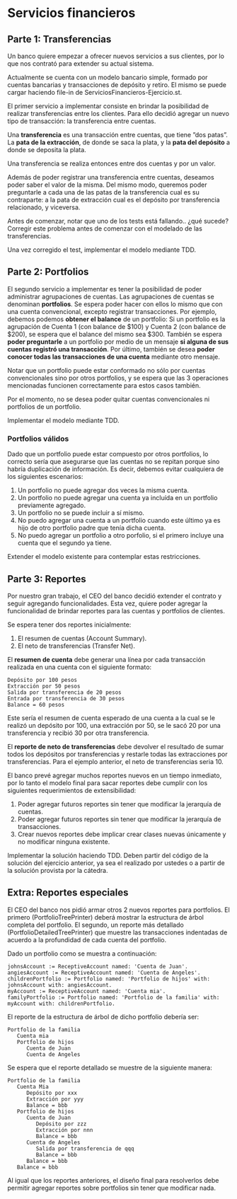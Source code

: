 # Servicios financieros

## Parte 1: Transferencias

Un banco quiere empezar a ofrecer nuevos servicios a sus clientes, por lo que nos contrató para extender su actual sistema.

Actualmente se cuenta con un modelo bancario simple, formado por cuentas bancarias y transacciones de depósito y retiro. El mismo se puede cargar haciendo file-in de ServiciosFinancieros-Ejercicio.st.

El primer servicio a implementar consiste en brindar la posibilidad de realizar transferencias entre los clientes. Para ello decidió agregar un nuevo tipo de transacción: la transferencia entre cuentas.

Una **transferencia** es una transacción entre cuentas, que tiene ”dos patas”. La **pata de la extracción**, de donde se saca la plata, y la **pata del depósito** a donde se deposita la plata.

Una transferencia se realiza entonces entre dos cuentas y por un valor.

Además de poder registrar una transferencia entre cuentas, deseamos poder saber el valor de la misma. Del mismo modo, queremos poder preguntarle a cada una de las patas de la transferencia cual es su contraparte: a la pata de extracción cual es el depósito por transferencia relacionado, y viceversa.

Antes de comenzar, notar que uno de los tests está fallando.. ¿qué sucede? Corregir este problema antes de comenzar con el modelado de las transferencias.

Una vez corregido el test, implementar el modelo mediante TDD.

## Parte 2: Portfolios

El segundo servicio a implementar es tener la posibilidad de poder administrar agrupaciones de cuentas. Las agrupaciones de cuentas se denominan **portfolios**. Se espera poder hacer con ellos lo mismo que con una cuenta convencional, excepto registrar transacciones. Por ejemplo, debemos podemos **obtener el balance** de un portfolio: Si un portfolio es la agrupación de Cuenta 1 (con balance de $100) y Cuenta 2 (con balance de $200), se espera que el balance del mismo sea $300. También se espera **poder preguntarle** a un portfolio por medio de un mensaje **si alguna de sus cuentas registró una transacción**. Por último, también se desea **poder conocer todas las transacciones de una cuenta** mediante otro mensaje.

Notar que un portfolio puede estar conformado no sólo por cuentas convencionales sino por otros portfolios, y se espera que las 3 operaciones mencionadas funcionen correctamente para estos casos también.

Por el momento, no se desea poder quitar cuentas convencionales ni portfolios de un portfolio.

Implementar el modelo mediante TDD.

### Portfolios válidos

Dado que un portfolio puede estar compuesto por otros portfolios, lo correcto sería que asegurarse que las cuentas no se repitan porque sino habría duplicación de información. Es decir, debemos evitar cualquiera de los siguientes escenarios:

1. Un portfolio no puede agregar dos veces la misma cuenta.
2. Un portfolio no puede agregar una cuenta ya incluída en un portfolio previamente agregado.
3. Un portfolio no se puede incluir a sí mismo.
4. No puedo agregar una cuenta a un portfolio cuando este último ya es hijo de otro portfolio padre que tenía dicha cuenta.
5. No puedo agregar un portfolio a otro porfolio, si el primero incluye una cuenta que el segundo ya tiene.

Extender el modelo existente para contemplar estas restricciones.

## Parte 3: Reportes

Por nuestro gran trabajo, el CEO del banco decidió extender el contrato y seguir agregando funcionalidades. Esta vez, quiere poder agregar la funcionalidad de brindar reportes para las cuentas y portfolios de clientes.

Se espera tener dos reportes inicialmente:

1. El resumen de cuentas (Account Summary).
2. El neto de transferencias (Transfer Net).

El **resumen de cuenta** debe generar una línea por cada transacción realizada en una cuenta con el siguiente formato:

```
Depósito por 100 pesos
Extracción por 50 pesos
Salida por transferencia de 20 pesos
Entrada por transferencia de 30 pesos
Balance = 60 pesos
```

Este sería el resumen de cuenta esperado de una cuenta a la cual se le realizó un depósito por 100, una extracción por 50, se le sacó 20 por una transferencia y recibió 30 por otra transferencia.

El **reporte de neto de transferencias** debe devolver el resultado de sumar todos los depósitos por transferencias y restarle todas las extracciones por transferencias. Para el ejemplo anterior, el neto de transferencias seria 10.

El banco prevé agregar muchos reportes nuevos en un tiempo inmediato, por lo tanto el modelo final para sacar reportes debe cumplir con los siguientes requerimientos de extensibilidad:

1. Poder agregar futuros reportes sin tener que modificar la jerarquía de cuentas.
2. Poder agregar futuros reportes sin tener que modificar la jerarquía de transacciones.
3. Crear nuevos reportes debe implicar crear clases nuevas únicamente y no modificar ninguna existente.

Implementar la solución haciendo TDD. Deben partir del código de la solución del ejercicio anterior, ya sea el realizado por ustedes o a partir de la solución provista por la cátedra.

## Extra: Reportes especiales

El CEO del banco nos pidió armar otros 2 nuevos reportes para portfolios. El primero (PortfolioTreePrinter) deberá mostrar la estructura de árbol completa del portfolio. El segundo, un reporte más detallado (PortfolioDetailedTreePrinter) que muestre las transacciones indentadas de acuerdo a la profundidad de cada cuenta del portfolio.

Dado un portfolio como se muestra a continuación: 
```
johnsAccount := ReceptiveAccount named: 'Cuenta de Juan'. 
angiesAccount := ReceptiveAccount named: 'Cuenta de Angeles'. 
childrenPortfolio := Portfolio named: 'Portfolio de hijos' with: johnsAccount with: angiesAccount. 
myAccount := ReceptiveAccount named: 'Cuenta mia'. 
familyPortfolio := Portfolio named: 'Portfolio de la familia' with: myAccount with: childrenPortfolio.
```

El reporte de la estructura de árbol de dicho portfolio debería ser:
```
Portfolio de la familia
   Cuenta mia
   Portfolio de hijos
      Cuenta de Juan
      Cuenta de Angeles
```

Se espera que el reporte detallado se muestre de la siguiente manera:
```
Portfolio de la familia
   Cuenta Mia
      Depósito por xxx
      Extracción por yyy
      Balance = bbb
   Portfolio de hijos
      Cuenta de Juan
         Depósito por zzz
         Extracción por nnn
         Balance = bbb
      Cuenta de Angeles
         Salida por transferencia de qqq
         Balance = bbb
      Balance = bbb
   Balance = bbb
```

Al igual que los reportes anteriores, el diseño final para resolverlos debe permitir agregar reportes sobre portfolios sin tener que modificar nada.
